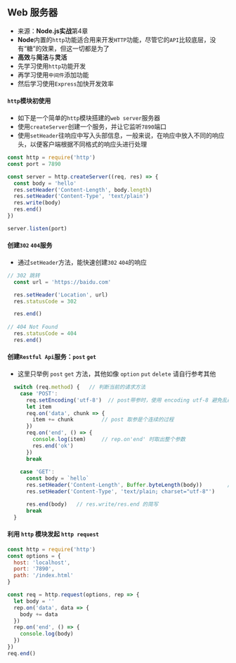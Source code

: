## Web 服务器

* 来源：**Node.js实战**第4章
* **Node**内置的`http`功能适合用来开发`HTTP`功能，尽管它的`API`比较底层，没有“糖”的效果，但这一切都是为了
* **高效**与**简洁**与**灵活**
* 先学习使用`http`功能开发
* 再学习使用`中间件`添加功能
* 然后学习使用`Express`加快开发效率

#### `http`模块初使用

* 如下是一个简单的`http`模块搭建的`web server`服务器
* 使用`createServer`创建一个服务，并让它监听`7890`端口
* 使用`setHeader`往响应中写入头部信息，一般来说，在响应中放入不同的响应头，以便客户端根据不同格式的响应头进行处理

```js
const http = require('http')
const port = 7890

const server = http.createServer((req, res) => {
  const body = 'hello'
  res.setHeader('Content-Length', body.length)
  res.setHeader('Content-Type', 'text/plain')
  res.write(body)
  res.end()
})

server.listen(port)
```


#### 创建`302` `404`服务

* 通过`setHeader`方法，能快速创建`302` `404`的响应

```js
// 302 跳转
  const url = 'https://baidu.com'

  res.setHeader('Location', url)
  res.statusCode = 302

  res.end()
  
// 404 Not Found
  res.statusCode = 404
  res.end()
```


#### 创建`Restful Api`服务：`post` `get` 

* 这里只举例 `post` `get` 方法，其他如像 `option` `put` `delete` 请自行参考其他

```js
  switch (req.method) {   // 判断当前的请求方法 
    case 'POST':
      req.setEncoding('utf-8')  // post带参时，使用 encoding utf-8 避免乱码的情况
      let item
      req.on('data', chunk => {
        item += chunk         // post 取参是个连续的过程
      })
      req.on('end', () => {
        console.log(item)     // rep.on'end' 时取出整个参数
        res.end('ok')
      })
      break
      
    case 'GET':
      const body = `hello`
      res.setHeader('Content-Length', Buffer.byteLength(body))        // 使用 Buffer 而不是 .length，避免不同字符带来的字节长度不同
      res.setHeader('Content-Type', 'text/plain; charset="utf-8"')

      res.end(body)   // res.write/res.end 的简写
      break
  }
```










#### 利用 `http` 模块发起 `http request`

```js
const http = require('http')
const options = {
  host: 'localhost',
  port: '7890',
  path: '/index.html'
}

const req = http.request(options, rep => {
  let body = ''
  rep.on('data', data => {
    body += data
  })
  rep.on('end', () => {
    console.log(body)
  })
})
req.end()
```


